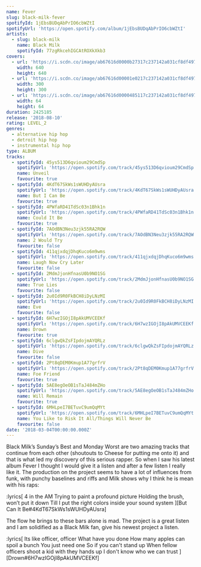 ```yaml
---
name: Fever
slug: black-milk-fever
spotifyId: 1jEbsBUDqAbPrIO6cbWZtI
spotifyUrl: 'https://open.spotify.com/album/1jEbsBUDqAbPrIO6cbWZtI'
artists:
  - slug: black-milk
    name: Black Milk
    spotifyId: 77zgRkcehIGCAtROXkXkb3
covers:
  - url: 'https://i.scdn.co/image/ab67616d0000b27317c237142a031cf8df497e9d'
    width: 640
    height: 640
  - url: 'https://i.scdn.co/image/ab67616d00001e0217c237142a031cf8df497e9d'
    width: 300
    height: 300
  - url: 'https://i.scdn.co/image/ab67616d0000485117c237142a031cf8df497e9d'
    width: 64
    height: 64
duration: 2425185
release: '2018-08-10'
rating: LEVEL_2
genres:
  - alternative hip hop
  - detroit hip hop
  - instrumental hip hop
type: ALBUM
tracks:
  - spotifyId: 45ys513D6qvioum29CmdSp
    spotifyUrl: 'https://open.spotify.com/track/45ys513D6qvioum29CmdSp'
    name: Unveil
    favourite: true
  - spotifyId: 4KdT67SkWs1sWUHDyAUsra
    spotifyUrl: 'https://open.spotify.com/track/4KdT67SkWs1sWUHDyAUsra'
    name: But I Can Be
    favourite: true
  - spotifyId: 4PWfaRD41TdSc03n1Bhk1n
    spotifyUrl: 'https://open.spotify.com/track/4PWfaRD41TdSc03n1Bhk1n'
    name: Could It Be
    favourite: true
  - spotifyId: 7AOdBN3Neu3zjk55RA2RQW
    spotifyUrl: 'https://open.spotify.com/track/7AOdBN3Neu3zjk55RA2RQW'
    name: 2 Would Try
    favourite: false
  - spotifyId: 411qjxdqjDhqKuco6m9wms
    spotifyUrl: 'https://open.spotify.com/track/411qjxdqjDhqKuco6m9wms'
    name: Laugh Now Cry Later
    favourite: false
  - spotifyId: 2MdmJjonHfnasU0b9NO1SG
    spotifyUrl: 'https://open.spotify.com/track/2MdmJjonHfnasU0b9NO1SG'
    name: True Lies
    favourite: false
  - spotifyId: 2u0Id9R0FkBCH8iDyLNzMI
    spotifyUrl: 'https://open.spotify.com/track/2u0Id9R0FkBCH8iDyLNzMI'
    name: Eve
    favourite: false
  - spotifyId: 6H7wzIGOjI8pAkUMVCEEKf
    spotifyUrl: 'https://open.spotify.com/track/6H7wzIGOjI8pAkUMVCEEKf'
    name: Drown
    favourite: true
  - spotifyId: 6clgwQkZsFIpdojmAYQRLz
    spotifyUrl: 'https://open.spotify.com/track/6clgwQkZsFIpdojmAYQRLz'
    name: Dive
    favourite: false
  - spotifyId: 2Pt8qDEM0Kmup1A77grfrV
    spotifyUrl: 'https://open.spotify.com/track/2Pt8qDEM0Kmup1A77grfrV'
    name: Foe Friend
    favourite: true
  - spotifyId: 5AE8egOeOB1sTaJ484mZHo
    spotifyUrl: 'https://open.spotify.com/track/5AE8egOeOB1sTaJ484mZHo'
    name: Will Remain
    favourite: true
  - spotifyId: 6MHLpeI7BETuvC9umQqMYt
    spotifyUrl: 'https://open.spotify.com/track/6MHLpeI7BETuvC9umQqMYt'
    name: You Like to Risk It All/Things Will Never Be
    favourite: false
date: '2018-03-04T00:00:00.000Z'
---
```

Black Milk’s Sunday’s Best and Monday Worst are two amazing tracks that continue from each
other (shoutouts to Cheese for putting me onto it) and that is what led my discovery of
this serious rapper. So when I saw his latest album Fever I thought I would give it a
listen and after a few listen I really like it. The production on the project seems to have
a lot of influences from funk, with punchy baselines and riffs and Milk shows why I think he
is mean with his raps:

:lyrics[
  4 in the AM
  Trying to paint a profound picture
  Holding the brush, won’t put it down
  Till I put the right colors inside your sound system
][But Can It Be#4KdT67SkWs1sWUHDyAUsra]

The flow he brings to these bars alone is mad. The project is a great listen and I am
solidified as a Black Milk fan, give his newest project a listen.

:lyrics[
  Its like officer, officer
  What have you done
  How many apples can spoil a bunch
  You just need one
  So if you can't stand up
  When fellow officers shoot a kid with they hands up
  I don't know who we can trust
][Drown#6H7wzIGOjI8pAkUMVCEEKf]
